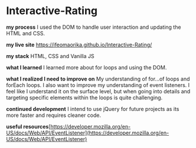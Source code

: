 # Interactive-Rating

**my process**
I used the DOM to handle user interaction and updating the HTML and CSS.

**my live site**
https://ifeomaorika.github.io/Interactive-Rating/

**my stack**
HTML, CSS and Vanilla JS

**what I learned**
I learned more about for loops and using the DOM.

**what I realized I need to improve on**
My understanding of for...of loops and forEach loops. I also want to improve my understanding of event listeners. I feel like I understand it on the surface level, but when going into details and targeting specific elements within the loops is quite challenging.

**continued development**
I intend to use jQuery for future projects as its more faster and requires cleaner code.

**useful resources**[https://developer.mozilla.org/en-US/docs/Web/API/EventListener](https://developer.mozilla.org/en-US/docs/Web/API/EventListener)
